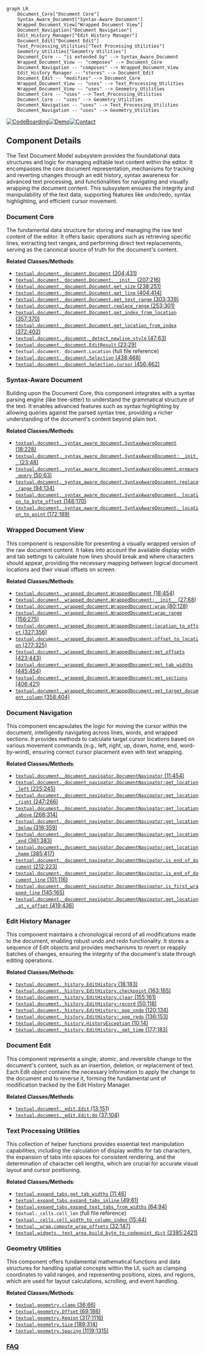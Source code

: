 ```mermaid
graph LR
    Document_Core["Document Core"]
    Syntax_Aware_Document["Syntax-Aware Document"]
    Wrapped_Document_View["Wrapped Document View"]
    Document_Navigation["Document Navigation"]
    Edit_History_Manager["Edit History Manager"]
    Document_Edit["Document Edit"]
    Text_Processing_Utilities["Text Processing Utilities"]
    Geometry_Utilities["Geometry Utilities"]
    Document_Core -- "is extended by" --> Syntax_Aware_Document
    Wrapped_Document_View -- "composes" --> Document_Core
    Document_Navigation -- "composes" --> Wrapped_Document_View
    Edit_History_Manager -- "stores" --> Document_Edit
    Document_Edit -- "modifies" --> Document_Core
    Wrapped_Document_View -- "uses" --> Text_Processing_Utilities
    Wrapped_Document_View -- "uses" --> Geometry_Utilities
    Document_Core -- "uses" --> Text_Processing_Utilities
    Document_Core -- "uses" --> Geometry_Utilities
    Document_Navigation -- "uses" --> Text_Processing_Utilities
    Document_Navigation -- "uses" --> Geometry_Utilities
```
[![CodeBoarding](https://img.shields.io/badge/Generated%20by-CodeBoarding-9cf?style=flat-square)](https://github.com/CodeBoarding/CodeBoarding)[![Demo](https://img.shields.io/badge/Try%20our-Demo-blue?style=flat-square)](https://www.codeboarding.org/demo)[![Contact](https://img.shields.io/badge/Contact%20us%20-%20contact@codeboarding.org-lightgrey?style=flat-square)](mailto:contact@codeboarding.org)

## Component Details

The Text Document Model subsystem provides the foundational data structures and logic for managing editable text content within the editor. It encompasses the core document representation, mechanisms for tracking and reverting changes through an edit history, syntax awareness for advanced text processing, and functionalities for navigating and visually wrapping the document content. This subsystem ensures the integrity and manipulability of the text data, supporting features like undo/redo, syntax highlighting, and efficient cursor movement.

### Document Core
The fundamental data structure for storing and managing the raw text content of the editor. It offers basic operations such as retrieving specific lines, extracting text ranges, and performing direct text replacements, serving as the canonical source of truth for the document's content.


**Related Classes/Methods**:

- <a href="https://github.com/Textualize/textual/blob/master/src/textual/document/_document.py#L204-L431" target="_blank" rel="noopener noreferrer">`textual.document._document.Document` (204:431)</a>
- <a href="https://github.com/Textualize/textual/blob/master/src/textual/document/_document.py#L207-L216" target="_blank" rel="noopener noreferrer">`textual.document._document.Document.__init__` (207:216)</a>
- <a href="https://github.com/Textualize/textual/blob/master/src/textual/document/_document.py#L238-L251" target="_blank" rel="noopener noreferrer">`textual.document._document.Document.get_size` (238:251)</a>
- <a href="https://github.com/Textualize/textual/blob/master/src/textual/document/_document.py#L404-L414" target="_blank" rel="noopener noreferrer">`textual.document._document.Document.get_line` (404:414)</a>
- <a href="https://github.com/Textualize/textual/blob/master/src/textual/document/_document.py#L303-L339" target="_blank" rel="noopener noreferrer">`textual.document._document.Document.get_text_range` (303:339)</a>
- <a href="https://github.com/Textualize/textual/blob/master/src/textual/document/_document.py#L253-L301" target="_blank" rel="noopener noreferrer">`textual.document._document.Document.replace_range` (253:301)</a>
- <a href="https://github.com/Textualize/textual/blob/master/src/textual/document/_document.py#L357-L370" target="_blank" rel="noopener noreferrer">`textual.document._document.Document.get_index_from_location` (357:370)</a>
- <a href="https://github.com/Textualize/textual/blob/master/src/textual/document/_document.py#L372-L402" target="_blank" rel="noopener noreferrer">`textual.document._document.Document.get_location_from_index` (372:402)</a>
- <a href="https://github.com/Textualize/textual/blob/master/src/textual/document/_document.py#L47-L63" target="_blank" rel="noopener noreferrer">`textual.document._document._detect_newline_style` (47:63)</a>
- <a href="https://github.com/Textualize/textual/blob/master/src/textual/document/_document.py#L23-L29" target="_blank" rel="noopener noreferrer">`textual.document._document.EditResult` (23:29)</a>
- `textual.document._document.Location` (full file reference)
- <a href="https://github.com/Textualize/textual/blob/master/src/textual/document/_document.py#L438-L468" target="_blank" rel="noopener noreferrer">`textual.document._document.Selection` (438:468)</a>
- <a href="https://github.com/Textualize/textual/blob/master/src/textual/document/_document.py#L456-L462" target="_blank" rel="noopener noreferrer">`textual.document._document.Selection.cursor` (456:462)</a>


### Syntax-Aware Document
Building upon the Document Core, this component integrates with a syntax parsing engine (like tree-sitter) to understand the grammatical structure of the text. It enables advanced features such as syntax highlighting by allowing queries against the parsed syntax tree, providing a richer understanding of the document's content beyond plain text.


**Related Classes/Methods**:

- <a href="https://github.com/Textualize/textual/blob/master/src/textual/document/_syntax_aware_document.py#L18-L228" target="_blank" rel="noopener noreferrer">`textual.document._syntax_aware_document.SyntaxAwareDocument` (18:228)</a>
- <a href="https://github.com/Textualize/textual/blob/master/src/textual/document/_syntax_aware_document.py#L23-L48" target="_blank" rel="noopener noreferrer">`textual.document._syntax_aware_document.SyntaxAwareDocument:__init__` (23:48)</a>
- <a href="https://github.com/Textualize/textual/blob/master/src/textual/document/_syntax_aware_document.py#L50-L63" target="_blank" rel="noopener noreferrer">`textual.document._syntax_aware_document.SyntaxAwareDocument.prepare_query` (50:63)</a>
- <a href="https://github.com/Textualize/textual/blob/master/src/textual/document/_syntax_aware_document.py#L94-L134" target="_blank" rel="noopener noreferrer">`textual.document._syntax_aware_document.SyntaxAwareDocument.replace_range` (94:134)</a>
- <a href="https://github.com/Textualize/textual/blob/master/src/textual/document/_syntax_aware_document.py#L148-L170" target="_blank" rel="noopener noreferrer">`textual.document._syntax_aware_document.SyntaxAwareDocument._location_to_byte_offset` (148:170)</a>
- <a href="https://github.com/Textualize/textual/blob/master/src/textual/document/_syntax_aware_document.py#L172-L189" target="_blank" rel="noopener noreferrer">`textual.document._syntax_aware_document.SyntaxAwareDocument._location_to_point` (172:189)</a>


### Wrapped Document View
This component is responsible for presenting a visually wrapped version of the raw document content. It takes into account the available display width and tab settings to calculate how lines should break and where characters should appear, providing the necessary mapping between logical document locations and their visual offsets on screen.


**Related Classes/Methods**:

- <a href="https://github.com/Textualize/textual/blob/master/src/textual/document/_wrapped_document.py#L18-L454" target="_blank" rel="noopener noreferrer">`textual.document._wrapped_document.WrappedDocument` (18:454)</a>
- <a href="https://github.com/Textualize/textual/blob/master/src/textual/document/_wrapped_document.py#L27-L68" target="_blank" rel="noopener noreferrer">`textual.document._wrapped_document.WrappedDocument:__init__` (27:68)</a>
- <a href="https://github.com/Textualize/textual/blob/master/src/textual/document/_wrapped_document.py#L80-L128" target="_blank" rel="noopener noreferrer">`textual.document._wrapped_document.WrappedDocument:wrap` (80:128)</a>
- <a href="https://github.com/Textualize/textual/blob/master/src/textual/document/_wrapped_document.py#L156-L275" target="_blank" rel="noopener noreferrer">`textual.document._wrapped_document.WrappedDocument:wrap_range` (156:275)</a>
- <a href="https://github.com/Textualize/textual/blob/master/src/textual/document/_wrapped_document.py#L327-L356" target="_blank" rel="noopener noreferrer">`textual.document._wrapped_document.WrappedDocument:location_to_offset` (327:356)</a>
- <a href="https://github.com/Textualize/textual/blob/master/src/textual/document/_wrapped_document.py#L277-L325" target="_blank" rel="noopener noreferrer">`textual.document._wrapped_document.WrappedDocument:offset_to_location` (277:325)</a>
- <a href="https://github.com/Textualize/textual/blob/master/src/textual/document/_wrapped_document.py#L423-L443" target="_blank" rel="noopener noreferrer">`textual.document._wrapped_document.WrappedDocument:get_offsets` (423:443)</a>
- <a href="https://github.com/Textualize/textual/blob/master/src/textual/document/_wrapped_document.py#L445-L454" target="_blank" rel="noopener noreferrer">`textual.document._wrapped_document.WrappedDocument:get_tab_widths` (445:454)</a>
- <a href="https://github.com/Textualize/textual/blob/master/src/textual/document/_wrapped_document.py#L406-L421" target="_blank" rel="noopener noreferrer">`textual.document._wrapped_document.WrappedDocument:get_sections` (406:421)</a>
- <a href="https://github.com/Textualize/textual/blob/master/src/textual/document/_wrapped_document.py#L358-L404" target="_blank" rel="noopener noreferrer">`textual.document._wrapped_document.WrappedDocument:get_target_document_column` (358:404)</a>


### Document Navigation
This component encapsulates the logic for moving the cursor within the document, intelligently navigating across lines, words, and wrapped sections. It provides methods to calculate target cursor locations based on various movement commands (e.g., left, right, up, down, home, end, word-by-word), ensuring correct cursor placement even with text wrapping.


**Related Classes/Methods**:

- <a href="https://github.com/Textualize/textual/blob/master/src/textual/document/_document_navigator.py#L11-L454" target="_blank" rel="noopener noreferrer">`textual.document._document_navigator.DocumentNavigator` (11:454)</a>
- <a href="https://github.com/Textualize/textual/blob/master/src/textual/document/_document_navigator.py#L225-L245" target="_blank" rel="noopener noreferrer">`textual.document._document_navigator.DocumentNavigator:get_location_left` (225:245)</a>
- <a href="https://github.com/Textualize/textual/blob/master/src/textual/document/_document_navigator.py#L247-L266" target="_blank" rel="noopener noreferrer">`textual.document._document_navigator.DocumentNavigator:get_location_right` (247:266)</a>
- <a href="https://github.com/Textualize/textual/blob/master/src/textual/document/_document_navigator.py#L268-L314" target="_blank" rel="noopener noreferrer">`textual.document._document_navigator.DocumentNavigator:get_location_above` (268:314)</a>
- <a href="https://github.com/Textualize/textual/blob/master/src/textual/document/_document_navigator.py#L316-L359" target="_blank" rel="noopener noreferrer">`textual.document._document_navigator.DocumentNavigator:get_location_below` (316:359)</a>
- <a href="https://github.com/Textualize/textual/blob/master/src/textual/document/_document_navigator.py#L361-L383" target="_blank" rel="noopener noreferrer">`textual.document._document_navigator.DocumentNavigator:get_location_end` (361:383)</a>
- <a href="https://github.com/Textualize/textual/blob/master/src/textual/document/_document_navigator.py#L385-L417" target="_blank" rel="noopener noreferrer">`textual.document._document_navigator.DocumentNavigator:get_location_home` (385:417)</a>
- <a href="https://github.com/Textualize/textual/blob/master/src/textual/document/_document_navigator.py#L212-L223" target="_blank" rel="noopener noreferrer">`textual.document._document_navigator.DocumentNavigator.is_end_of_document` (212:223)</a>
- <a href="https://github.com/Textualize/textual/blob/master/src/textual/document/_document_navigator.py#L101-L116" target="_blank" rel="noopener noreferrer">`textual.document._document_navigator.DocumentNavigator.is_end_of_document_line` (101:116)</a>
- <a href="https://github.com/Textualize/textual/blob/master/src/textual/document/_document_navigator.py#L145-L165" target="_blank" rel="noopener noreferrer">`textual.document._document_navigator.DocumentNavigator.is_first_wrapped_line` (145:165)</a>
- <a href="https://github.com/Textualize/textual/blob/master/src/textual/document/_document_navigator.py#L419-L436" target="_blank" rel="noopener noreferrer">`textual.document._document_navigator.DocumentNavigator.get_location_at_y_offset` (419:436)</a>


### Edit History Manager
This component maintains a chronological record of all modifications made to the document, enabling robust undo and redo functionality. It stores a sequence of Edit objects and provides mechanisms to revert or reapply batches of changes, ensuring the integrity of the document's state through editing operations.


**Related Classes/Methods**:

- <a href="https://github.com/Textualize/textual/blob/master/src/textual/document/_history.py#L18-L183" target="_blank" rel="noopener noreferrer">`textual.document._history.EditHistory` (18:183)</a>
- <a href="https://github.com/Textualize/textual/blob/master/src/textual/document/_history.py#L163-L165" target="_blank" rel="noopener noreferrer">`textual.document._history.EditHistory.checkpoint` (163:165)</a>
- <a href="https://github.com/Textualize/textual/blob/master/src/textual/document/_history.py#L155-L161" target="_blank" rel="noopener noreferrer">`textual.document._history.EditHistory.clear` (155:161)</a>
- <a href="https://github.com/Textualize/textual/blob/master/src/textual/document/_history.py#L50-L118" target="_blank" rel="noopener noreferrer">`textual.document._history.EditHistory:record` (50:118)</a>
- <a href="https://github.com/Textualize/textual/blob/master/src/textual/document/_history.py#L120-L134" target="_blank" rel="noopener noreferrer">`textual.document._history.EditHistory:_pop_undo` (120:134)</a>
- <a href="https://github.com/Textualize/textual/blob/master/src/textual/document/_history.py#L136-L153" target="_blank" rel="noopener noreferrer">`textual.document._history.EditHistory:_pop_redo` (136:153)</a>
- <a href="https://github.com/Textualize/textual/blob/master/src/textual/document/_history.py#L10-L14" target="_blank" rel="noopener noreferrer">`textual.document._history.HistoryException` (10:14)</a>
- <a href="https://github.com/Textualize/textual/blob/master/src/textual/document/_history.py#L177-L183" target="_blank" rel="noopener noreferrer">`textual.document._history.EditHistory._get_time` (177:183)</a>


### Document Edit
This component represents a single, atomic, and reversible change to the document's content, such as an insertion, deletion, or replacement of text. Each Edit object contains the necessary information to apply the change to the document and to reverse it, forming the fundamental unit of modification tracked by the Edit History Manager.


**Related Classes/Methods**:

- <a href="https://github.com/Textualize/textual/blob/master/src/textual/document/_edit.py#L13-L151" target="_blank" rel="noopener noreferrer">`textual.document._edit.Edit` (13:151)</a>
- <a href="https://github.com/Textualize/textual/blob/master/src/textual/document/_edit.py#L37-L104" target="_blank" rel="noopener noreferrer">`textual.document._edit.Edit:do` (37:104)</a>


### Text Processing Utilities
This collection of helper functions provides essential text manipulation capabilities, including the calculation of display widths for tab characters, the expansion of tabs into spaces for consistent rendering, and the determination of character cell lengths, which are crucial for accurate visual layout and cursor positioning.


**Related Classes/Methods**:

- <a href="https://github.com/Textualize/textual/blob/master/src/textual/expand_tabs.py#L11-L46" target="_blank" rel="noopener noreferrer">`textual.expand_tabs.get_tab_widths` (11:46)</a>
- <a href="https://github.com/Textualize/textual/blob/master/src/textual/expand_tabs.py#L49-L61" target="_blank" rel="noopener noreferrer">`textual.expand_tabs.expand_tabs_inline` (49:61)</a>
- <a href="https://github.com/Textualize/textual/blob/master/src/textual/expand_tabs.py#L64-L94" target="_blank" rel="noopener noreferrer">`textual.expand_tabs.expand_text_tabs_from_widths` (64:94)</a>
- `textual._cells.cell_len` (full file reference)
- <a href="https://github.com/Textualize/textual/blob/master/src/textual/_cells.py#L15-L44" target="_blank" rel="noopener noreferrer">`textual._cells.cell_width_to_column_index` (15:44)</a>
- <a href="https://github.com/Textualize/textual/blob/master/src/textual/_wrap.py#L32-L147" target="_blank" rel="noopener noreferrer">`textual._wrap.compute_wrap_offsets` (32:147)</a>
- <a href="https://github.com/Textualize/textual/blob/master/src/textual/widgets/_text_area.py#L2385-L2421" target="_blank" rel="noopener noreferrer">`textual.widgets._text_area.build_byte_to_codepoint_dict` (2385:2421)</a>


### Geometry Utilities
This component offers fundamental mathematical functions and data structures for handling spatial concepts within the UI, such as clamping coordinates to valid ranges, and representing positions, sizes, and regions, which are used for layout calculations, scrolling, and event handling.


**Related Classes/Methods**:

- <a href="https://github.com/Textualize/textual/blob/master/src/textual/geometry.py#L36-L66" target="_blank" rel="noopener noreferrer">`textual.geometry.clamp` (36:66)</a>
- <a href="https://github.com/Textualize/textual/blob/master/src/textual/geometry.py#L69-L186" target="_blank" rel="noopener noreferrer">`textual.geometry.Offset` (69:186)</a>
- <a href="https://github.com/Textualize/textual/blob/master/src/textual/geometry.py#L317-L1116" target="_blank" rel="noopener noreferrer">`textual.geometry.Region` (317:1116)</a>
- <a href="https://github.com/Textualize/textual/blob/master/src/textual/geometry.py#L189-L314" target="_blank" rel="noopener noreferrer">`textual.geometry.Size` (189:314)</a>
- <a href="https://github.com/Textualize/textual/blob/master/src/textual/geometry.py#L1119-L1315" target="_blank" rel="noopener noreferrer">`textual.geometry.Spacing` (1119:1315)</a>




### [FAQ](https://github.com/CodeBoarding/GeneratedOnBoardings/tree/main?tab=readme-ov-file#faq)